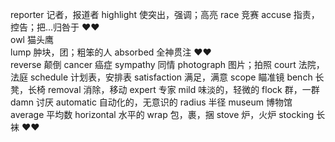 reporter 记者，报道者
highlight 使突出，强调；高亮
race 竞赛
accuse 指责，控告；把...归咎于 &hearts;&hearts;  
owl 猫头鹰  
lump 肿块，团；粗笨的人
absorbed 全神贯注 &hearts;&hearts;  
reverse 颠倒
cancer 癌症
sympathy 同情
photograph 图片；拍照
court 法院，法庭
schedule 计划表，安排表
satisfaction 满足，满意
scope 瞄准镜
bench 长凳，长椅
removal 消除，移动
expert 专家
mild 味淡的，轻微的
flock 群，一群
damn 讨厌
automatic 自动化的，无意识的
radius 半径
museum 博物馆
average 平均数
horizontal 水平的
wrap 包，裹，捆
stove 炉，火炉
stocking 长袜 &hearts;&hearts;